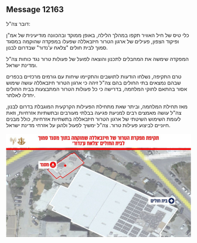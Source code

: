 ## Message 12163

דובר צה"ל:

כלי טיס של חיל האוויר תקפו במהלך הלילה, באופן ממוקד ובהכוונה מודיעינית של אמ"ן ופיקוד הצפון, פעילים של ארגון הטרור חיזבאללה שפעלו במפקדה שהוקמה במסגד סמוך לבית חולים "צלאח ע'נדור" שבדרום לבנון.

המפקדה שימשה את המחבלים לתכנון והוצאה לפועל של פעולות טרור נגד כוחות צה"ל ומדינת ישראל.

טרם התקיפה, נשלחו הודעות לתושבים והתקיימו שיחות עם גורמים מרכזיים בכפרים שבהם נמצאים בתי החולים בהם צה"ל זיהה כי ארגון הטרור חיזבאללה עושה שימוש אסור בהתאם לחוקי המלחמה, בדרישה כי כל פעולות הטרור המתבצעות בבית החולים יחדלו לאלתר.

מאז תחילת המלחמה, וביתר שאת מתחילת הפעילות הקרקעית המוגבלת בדרום לבנון, צה"ל עושה מאמצים רבים למניעת פגיעה בבלתי מעורבים ובתשתיות אזרחיות, וזאת לעומת השימוש השיטתי של ארגון הטרור חיזבאללה בתשתיות אזרחיות, כולל מבנים חיוניים לביצוע פעילות טרור. צה"ל ימשיך לפעול ולהגן על אזרחי מדינת ישראל.

![Photo](12163/12163_photo.jpg)
